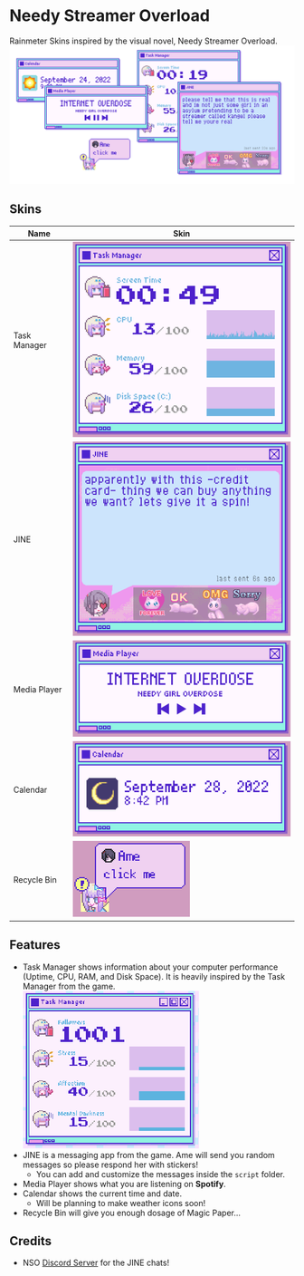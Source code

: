# Needy Streamer Overload
Rainmeter Skins inspired by the visual novel, Needy Streamer Overload.
![Features](Preview/Features.png)

## Skins
|Name|Skin|
|-|-|
|Task Manager|![Task Manager](Preview/Task%20Manager.png)|
|JINE|![JINE](Preview/JINE.png)
|Media Player|![Media Player](Preview/Media%20Player.png)
|Calendar|![Calendar](Preview/Calendar.png)|
|Recycle Bin|![Recycle Bin](Preview/Recycle%20Bin.png)

## Features
- Task Manager shows information about your computer performance (Uptime, CPU, RAM, and Disk Space). It is heavily inspired by the Task Manager from the game.  
![Task Manager from Game](Preview/Task%20Manager%20Game.png)
- JINE is a messaging app from the game. Ame will send you random messages so please respond her with stickers!
  - You can add and customize the messages inside the `script` folder.
- Media Player shows what you are listening on **Spotify**.
- Calendar shows the current time and date.
  - Will be planning to make weather icons soon!
- Recycle Bin will give you enough dosage of Magic Paper...

## Credits
- NSO [Discord Server](https://discord.com/invite/JNGgNCX6Ue) for the JINE chats!